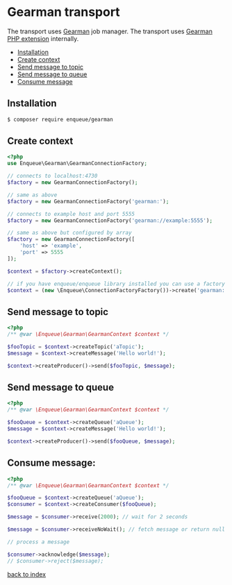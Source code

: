 # Gearman transport

The transport uses [Gearman](http://gearman.org/) job manager. 
The transport uses [Gearman PHP extension](http://php.net/manual/en/book.gearman.php) internally.      

* [Installation](#installation)
* [Create context](#create-context)
* [Send message to topic](#send-message-to-topic)
* [Send message to queue](#send-message-to-queue)
* [Consume message](#consume-message)

## Installation

```bash
$ composer require enqueue/gearman
```


## Create context

```php
<?php
use Enqueue\Gearman\GearmanConnectionFactory;

// connects to localhost:4730
$factory = new GearmanConnectionFactory();

// same as above
$factory = new GearmanConnectionFactory('gearman:');

// connects to example host and port 5555
$factory = new GearmanConnectionFactory('gearman://example:5555');

// same as above but configured by array
$factory = new GearmanConnectionFactory([
    'host' => 'example',
    'port' => 5555
]);

$context = $factory->createContext();

// if you have enqueue/enqueue library installed you can use a factory to build context from DSN 
$context = (new \Enqueue\ConnectionFactoryFactory())->create('gearman:')->createContext();
```

## Send message to topic

```php
<?php
/** @var \Enqueue\Gearman\GearmanContext $context */

$fooTopic = $context->createTopic('aTopic');
$message = $context->createMessage('Hello world!');

$context->createProducer()->send($fooTopic, $message);
```

## Send message to queue 

```php
<?php
/** @var \Enqueue\Gearman\GearmanContext $context */

$fooQueue = $context->createQueue('aQueue');
$message = $context->createMessage('Hello world!');

$context->createProducer()->send($fooQueue, $message);
```

## Consume message:

```php
<?php
/** @var \Enqueue\Gearman\GearmanContext $context */

$fooQueue = $context->createQueue('aQueue');
$consumer = $context->createConsumer($fooQueue);

$message = $consumer->receive(2000); // wait for 2 seconds

$message = $consumer->receiveNoWait(); // fetch message or return null immediately 

// process a message

$consumer->acknowledge($message);
// $consumer->reject($message);
```

[back to index](../index.md)